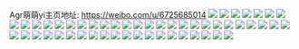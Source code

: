 Agr萌萌yi主页地址: https://weibo.com/u/6725685014 
![](https://wx4.sinaimg.cn/mw2000/007lahUygy1h9cttcfzxnj30zu0kaai6.jpg) 
![](https://wx4.sinaimg.cn/mw2000/007lahUygy1h9cttd4vpnj30zu0k311c.jpg) 
![](https://wx4.sinaimg.cn/mw2000/007lahUygy1h9cttemkqij32ps1j0b29.jpg) 
![](https://wx4.sinaimg.cn/mw2000/007lahUygy1h9cttp5zjvj31o02801kx.jpg) 
![](https://wx4.sinaimg.cn/mw2000/007lahUygy1h9ctu6d7lgj32801o01ky.jpg) 
![](https://wx4.sinaimg.cn/mw2000/007lahUygy1h9ctu7u6gyj32801o0kjl.jpg) 
![](https://wx4.sinaimg.cn/mw2000/007lahUygy1h9cttbn0rdj32801o0npd.jpg) 
![](https://wx4.sinaimg.cn/mw2000/007lahUygy1h9ctubrk2pj32801o0kjl.jpg) 
![](https://wx4.sinaimg.cn/mw2000/007lahUygy1h901r5a6avj30u0140qcz.jpg) 
![](https://wx4.sinaimg.cn/mw2000/007lahUygy1h901r638arj30u0140akb.jpg) 
![](https://wx4.sinaimg.cn/mw2000/007lahUygy1h901r4cppej30u014012b.jpg) 
![](https://wx4.sinaimg.cn/mw2000/007lahUygy1h8ycgva8axj30u0140thp.jpg) 
![](https://wx4.sinaimg.cn/mw2000/007lahUygy1h8ycgw12d9j30u0140wmu.jpg) 
![](https://wx4.sinaimg.cn/mw2000/007lahUygy1h8ycgwnxz3j31400u0q9q.jpg) 
![](https://wx4.sinaimg.cn/mw2000/007lahUygy1h8ycgxeluyj31400u0n4n.jpg) 
![](https://wx4.sinaimg.cn/mw2000/007lahUygy1h8ycgy67kaj31400u0jyj.jpg) 
![](https://wx4.sinaimg.cn/mw2000/007lahUygy1h8ycgz6uptj31400u0480.jpg) 
![](https://wx4.sinaimg.cn/mw2000/007lahUygy1h8ych0bfi8j30u0140133.jpg) 
![](https://wx4.sinaimg.cn/mw2000/007lahUygy1h8ych0z82ej31400u0gs9.jpg) 
![](https://wx4.sinaimg.cn/mw2000/007lahUygy1h36x72v6e8j31o0280aqw.jpg) 
![](https://wx4.sinaimg.cn/mw2000/007lahUygy1h36x74y7s5j31o0280dz8.jpg) 
![](https://wx4.sinaimg.cn/mw2000/007lahUygy1h36x745k71j31o0280aqf.jpg) 
![](https://wx4.sinaimg.cn/mw2000/007lahUygy1h36x75lraij31o02807n4.jpg) 
![](https://wx4.sinaimg.cn/mw2000/007lahUygy1h36x78y5w8j31o01o0wzo.jpg) 
![](https://wx4.sinaimg.cn/mw2000/007lahUygy1h36x76gtibj31o02804i3.jpg) 
![](https://wx4.sinaimg.cn/mw2000/007lahUygy1h36x77xjj1j31o0280u0x.jpg) 
![](https://wx4.sinaimg.cn/mw2000/007lahUygy1h36x7b090kj31o0280qv6.jpg) 
![](https://wx4.sinaimg.cn/mw2000/007lahUygy1h36x71z237j31o0280npd.jpg) 
![](https://wx4.sinaimg.cn/mw2000/007lahUygy1h33v2uxjp1j30qo0mutag.jpg) 
![](https://wx4.sinaimg.cn/mw2000/007lahUygy1h2cm8t20g7j32801o0hdt.jpg) 
![](https://wx4.sinaimg.cn/mw2000/007lahUygy1h2cm8txlh4j32801o0e81.jpg) 
![](https://wx4.sinaimg.cn/mw2000/007lahUygy1h2cm8rfr10j32801o0qv5.jpg) 
![](https://wx4.sinaimg.cn/mw2000/007lahUygy1h2bkhl7ickj32c0340hdu.jpg) 
![](https://wx4.sinaimg.cn/mw2000/007lahUygy1h2bkhokuv9j33402c0kjm.jpg) 
![](https://wx4.sinaimg.cn/mw2000/007lahUygy1h2bkhmda9xj30u01hcn6b.jpg) 
![](https://wx4.sinaimg.cn/mw2000/007lahUygy1h1imkn1zckj31o02804qp.jpg) 
![](https://wx4.sinaimg.cn/mw2000/007lahUygy1h1imkkc0ddj31o02807wh.jpg) 
![](https://wx4.sinaimg.cn/mw2000/007lahUygy1h177l9oghwj32801o0e81.jpg) 
![](https://wx4.sinaimg.cn/mw2000/007lahUygy1h15uk7j9lcj31o02801kx.jpg) 
![](https://wx4.sinaimg.cn/mw2000/007lahUygy1h15uk6stg2j31o0280b29.jpg) 
![](https://wx4.sinaimg.cn/mw2000/007lahUygy1h15uk828pbj31o0280dun.jpg) 
![](https://wx4.sinaimg.cn/mw2000/007lahUygy1h15uk8ig18j31o02807rn.jpg) 
![](https://wx4.sinaimg.cn/mw2000/007lahUygy1h15uk8y1pqj30ku0rs7am.jpg) 
![](https://wx4.sinaimg.cn/mw2000/007lahUygy1h15uk9kiduj31o0280x2q.jpg) 
![](https://wx4.sinaimg.cn/mw2000/007lahUygy1h15uka2hfaj30ku0rs44y.jpg) 
![](https://wx4.sinaimg.cn/mw2000/007lahUygy1h0wwu5ziuyj32801o0e82.jpg) 
![](https://wx4.sinaimg.cn/mw2000/007lahUygy1h0wwu3rwinj32801o0x6p.jpg) 
![](https://wx4.sinaimg.cn/mw2000/007lahUygy1h0wwunjkt2j32801o0u0x.jpg) 
![](https://wx4.sinaimg.cn/mw2000/007lahUygy1h0wg97ckvnj33402c01l1.jpg) 
![](https://wx4.sinaimg.cn/mw2000/007lahUygy1h0r0aw6obkj32c0340e82.jpg) 
![](https://wx4.sinaimg.cn/mw2000/007lahUygy1h0r0aqkcdjj32801o0x6p.jpg) 
![](https://wx4.sinaimg.cn/mw2000/007lahUygy1h0r0aze11zj32802yp4qu.jpg) 
